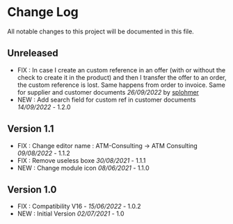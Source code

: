 # Change Log
All notable changes to this project will be documented in this file.

## Unreleased

- FIX : In case I create an custom reference in an offer (with or without the check to create it in the product) and then I transfer the offer to an order, the custom reference is lost. Same happens from order to invoice. Same for supplier and customer documents *26/09/2022* by [splohmer](https://github.com/splohmer)
- NEW : Add search field for custom ref in customer documents *14/09/2022* - 1.2.0

## Version 1.1

- FIX : Change editor name : ATM-Consulting -> ATM Consulting *09/08/2022* - 1.1.2
- FIX : Remove useless boxe *30/08/2021* - 1.1.1
- NEW : Change module icon  *08/06/2021* - 1.1.0

## Version 1.0

- FIX : Compatibility V16 - *15/06/2022* - 1.0.2
- NEW : Initial Version *02/07/2021* - 1.0
